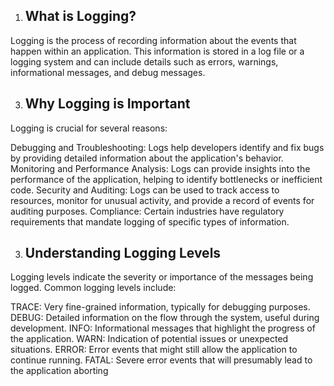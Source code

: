 1. What is Logging?
   ----------------
Logging is the process of recording information about the events that happen within an application. This information is stored in a log file or a logging system and can include details such as errors, warnings, informational messages, and debug messages.

3. Why Logging is Important
   ------------------------
Logging is crucial for several reasons:

Debugging and Troubleshooting: Logs help developers identify and fix bugs by providing detailed information about the application's behavior.
Monitoring and Performance Analysis: Logs can provide insights into the performance of the application, helping to identify bottlenecks or inefficient code.
Security and Auditing: Logs can be used to track access to resources, monitor for unusual activity, and provide a record of events for auditing purposes.
Compliance: Certain industries have regulatory requirements that mandate logging of specific types of information.


3. Understanding Logging Levels
   ----------------------------
Logging levels indicate the severity or importance of the messages being logged. Common logging levels include:

TRACE: Very fine-grained information, typically for debugging purposes.
DEBUG: Detailed information on the flow through the system, useful during development.
INFO: Informational messages that highlight the progress of the application.
WARN: Indication of potential issues or unexpected situations.
ERROR: Error events that might still allow the application to continue running.
FATAL: Severe error events that will presumably lead to the application aborting
